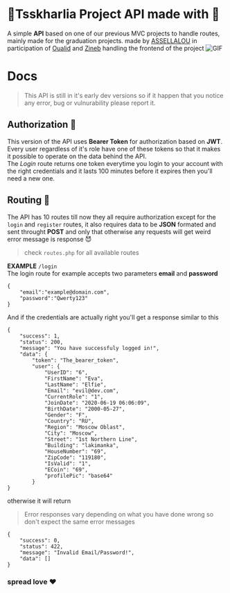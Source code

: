 # :rainbow:Tsskharlia Project API made with :purple_heart:

A simple **API** based on one of our previous MVC projects to handle routes, mainly made for the graduation projects. made by [ASSELLALOU](https://github.com/assellalou) in participation of [Oualid](https://github.com/OualidEssaidi) and [Zineb](https://github.com/zayne-up) handling the frontend of the project
![GIF](https://media.giphy.com/media/6mkfj3LKowCe4/giphy.gif)

# Docs 

>This API is still in it's early dev versions so if it happen that you notice any error, bug or vulnurability please report it.
## Authorization :construction:
This version of the API uses **Bearer Token** for authorization based on **JWT**.  
Every user regardless of it's role have one of these tokens so that it makes it possible to operate on the data behind the API.  
The *Login* route returns one token everytime you login to your account with the right credentials and it lasts 100 minutes before it expires then you'll need a new one.

## Routing :carousel_horse:
The API has 10 routes till now they all require authorization except for the `login` and `register` routes, it also requires data to be **JSON** formated and sent throught **POST** and only that otherwise any requests will get weird error message is response :smiling_imp:
>check `routes.php` for all available routes  

**EXAMPLE** `/login`  
The login route for example accepts two parameters **email** and **password** 

    {
        "email":"example@domain.com",
        "password":"Qwerty123"
    }

And if the credentials are actually right you'll get a response similar to this  

    {
        "success": 1,
        "status": 200,
        "message": "You have successfuly logged in!",
        "data": {
            "token": "The_bearer_token",
            "user": {
                "UserID": "6",
                "FirstName": "Eva",
                "LastName": "Elfie",
                "Email": "evil@dev.com",
                "CurrentRole": "1",
                "JoinDate": "2020-06-19 06:06:09",
                "BirthDate": "2000-05-27",
                "Gender": "F",
                "Country": "RU",
                "Region": "Moscow Oblast",
                "City": "Moscow",
                "Street": "1st Northern Line",
                "Building": "lakimanka",
                "HouseNumber": "69",
                "ZipCode": "119180",
                "IsValid": "1",
                "ECoin": "69",
                "profilePic": "base64"
            }
    }
otherwise it will return  
>Error responses vary depending on what you have done wrong so don't expect the same error messages

    {
        "success": 0,
        "status": 422,
        "message": "Invalid Email/Password!",
        "data": []
    }

### spread love :heart: